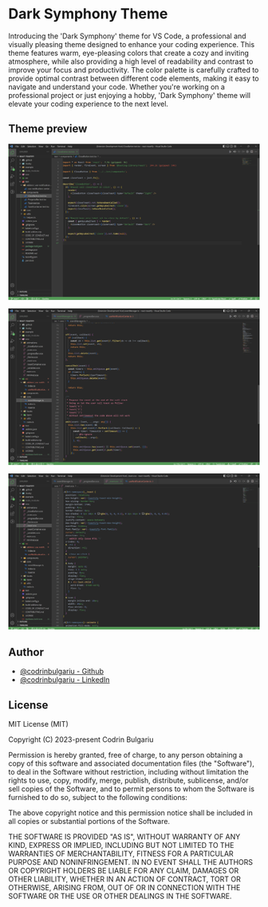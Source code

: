 # Dark Symphony Theme

Introducing the 'Dark Symphony' theme for VS Code, a professional and visually pleasing theme designed to enhance your coding experience. This theme features warm, eye-pleasing colors that create a cozy and inviting atmosphere, while also providing a high level of readability and contrast to improve your focus and productivity. The color palette is carefully crafted to provide optimal contrast between different code elements, making it easy to navigate and understand your code. Whether you're working on a professional project or just enjoying a hobby, 'Dark Symphony' theme will elevate your coding experience to the next level.

## Theme preview

![Theme preview](./media/screen_1.png)

![Theme preview](./media/screen_2.png)

![Theme preview](./media/screen_3.png)

## Author

- [@codrinbulgariu - Github](https://github.com/codrinbulgariu)
- [@codrinbulgariu - LinkedIn](https://www.linkedin.com/in/bulgariucodrin)

## License

MIT License (MIT)

Copyright (C) 2023-present Codrin Bulgariu

Permission is hereby granted, free of charge, to any person obtaining a copy
of this software and associated documentation files (the "Software"), to deal
in the Software without restriction, including without limitation the rights
to use, copy, modify, merge, publish, distribute, sublicense, and/or sell
copies of the Software, and to permit persons to whom the Software is
furnished to do so, subject to the following conditions:

The above copyright notice and this permission notice shall be included in all
copies or substantial portions of the Software.

THE SOFTWARE IS PROVIDED "AS IS", WITHOUT WARRANTY OF ANY KIND, EXPRESS OR
IMPLIED, INCLUDING BUT NOT LIMITED TO THE WARRANTIES OF MERCHANTABILITY,
FITNESS FOR A PARTICULAR PURPOSE AND NONINFRINGEMENT. IN NO EVENT SHALL THE
AUTHORS OR COPYRIGHT HOLDERS BE LIABLE FOR ANY CLAIM, DAMAGES OR OTHER
LIABILITY, WHETHER IN AN ACTION OF CONTRACT, TORT OR OTHERWISE, ARISING FROM,
OUT OF OR IN CONNECTION WITH THE SOFTWARE OR THE USE OR OTHER DEALINGS IN THE
SOFTWARE.
